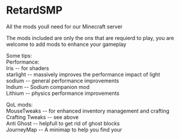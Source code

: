 # RetardSMP
All the mods youll need for our Minecraft server


The mods included are only the ons that are requierd to play, you are welcome to add mods to enhance your gameplay

Some tips:
<br>Performance:
  <br>Iris -- for shaders
  <br>starlight -- massively improves the performance impact of light
  <br>sodium -- general performance improvements 
  <br>Indium -- Sodium companion mod
  <br>Lithium -- physics performance improvements
	  
QoL mods:
  <br>MouseTweaks -- for enhanced inventory management and crafting
  <br>Crafting Tweaks -- see above
  <br>Anti Ghost -- helpfull to get rid of ghost blocks
  <br>JourneyMap -- A minimap to help you find your 
